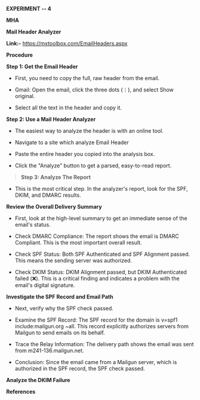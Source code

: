 **EXPERIMENT -- 4**

**MHA**

**Mail Header Analyzer**

**Link:-** <https://mxtoolbox.com/EmailHeaders.aspx>

**Procedure**

**Step 1: Get the Email Header**

-   First, you need to copy the full, raw header from the email.

-   Gmail: Open the email, click the three dots (⋮), and select Show
    original.

-   Select all the text in the header and copy it.

**Step 2: Use a Mail Header Analyzer**

-   The easiest way to analyze the header is with an online tool.

-   Navigate to a site which analyze Email Header

-   Paste the entire header you copied into the analysis box.

-   Click the \"Analyze\" button to get a parsed, easy-to-read report.

> **Step 3: Analyze The Report**

-   This is the most critical step. In the analyzer\'s report, look for
    the SPF, DKIM, and DMARC results.

**Review the Overall Delivery Summary**

-   First, look at the high-level summary to get an immediate sense of
    the email\'s status.

-   Check DMARC Compliance: The report shows the email is DMARC
    Compliant. This is the most important overall result.

-   Check SPF Status: Both SPF Authenticated and SPF Alignment passed.
    This means the sending server was authorized.

-   Check DKIM Status: DKIM Alignment passed, but DKIM Authenticated
    failed (❌). This is a critical finding and indicates a problem with
    the email\'s digital signature.

**Investigate the SPF Record and Email Path**

-   Next, verify why the SPF check passed.

-   Examine the SPF Record: The SPF record for the domain is v=spf1
    include:mailgun.org \~all. This record explicitly authorizes servers
    from Mailgun to send emails on its behalf.

-   Trace the Relay Information: The delivery path shows the email was
    sent from m241-136.mailgun.net.

-   Conclusion: Since the email came from a Mailgun server, which is
    authorized in the SPF record, the SPF check passed.

**Analyze the DKIM Failure**

**References**
